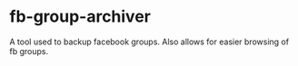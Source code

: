 # fb-group-archiver
A tool used to backup facebook groups. Also allows for easier browsing of fb groups. 
